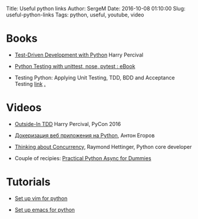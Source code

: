 Title: Useful python links
Author: SergeM
Date: 2016-10-08 01:10:00
Slug: useful-python-links
Tags: python, useful, youtube, video

# Books

* [Test-Driven Development with Python](http://chimera.labs.oreilly.com/books/1234000000754/index.html)
Harry Percival

* [Python Testing with unittest, nose, pytest : eBook](http://pythontesting.net/books/python-testing-ebook/)

* Testing Python: Applying Unit Testing, TDD, BDD and Acceptance Testing [link](http://eu.wiley.com/WileyCDA/WileyTitle/productCd-1118901223.html)
[.](http://cdwanze.github.io/%E7%94%B5%E8%84%91/python/Testing%20Python.pdf)

# Videos

* [Outside-In TDD](https://www.youtube.com/watch?v=6zQAu23bKF8) Harry Percival, PyCon 2016

* [Докеризация веб приложения на Python](https://www.youtube.com/watch?v=if6Ly9ik9pE), Антон Егоров

* [Thinking about Concurrency](https://www.youtube.com/watch?v=Bv25Dwe84g0), Raymond Hettinger, Python core developer

* Couple of recipies: [Practical Python Async for Dummies](https://www.youtube.com/watch?v=5_K8GwZ_268)

# Tutorials

* [Set up vim for python](https://realpython.com/blog/python/vim-and-python-a-match-made-in-heaven/)

* [Set up emacs for python](https://realpython.com/blog/python/emacs-the-best-python-editor/)
